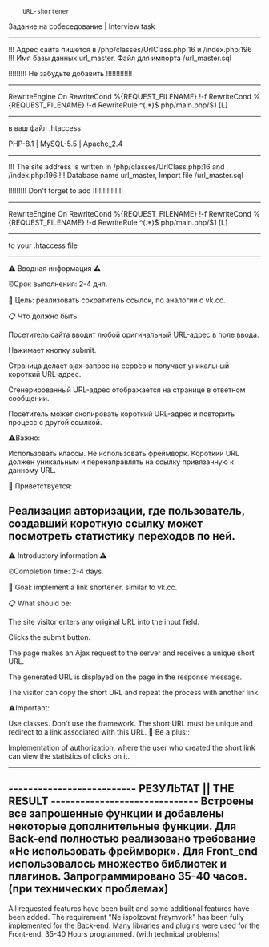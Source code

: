         URL-shortener

Задание на собеседование | Interview task
_____________________________________________________________________________________________________________________________________________

!!! Aдрес сайта пишется в /php/classes/UrlClass.php:16 и /index.php:196      
!!! Имя базы данных url_master, Файл для импорта /url_master.sql

!!!!!!!!!    Не забудьте добавить   !!!!!!!!!!!!!
___________________________________
RewriteEngine On
RewriteCond %{REQUEST_FILENAME} !-f
RewriteCond %{REQUEST_FILENAME} !-d
RewriteRule ^(.*)$ php/main.php/$1 [L]
___________________________________
в ваш файл .htaccess

PHP-8.1 | MySQL-5.5 | Apache_2.4

---------------------------------------------------------------------------------------------------------------------------------------------

!!! The site address is written in /php/classes/UrlClass.php:16 and /index.php:196
!!! Database name url_master, Import file /url_master.sql

!!!!!!!!! Don't forget to add !!!!!!!!!!!!!!!
___________________________________
RewriteEngine On
RewriteCond %{REQUEST_FILENAME} !-f
RewriteCond %{REQUEST_FILENAME} !-d
RewriteRule ^(.*)$ php/main.php/$1 [L]
___________________________________
to your .htaccess file


_____________________________________________________________________________________________________________________________________________

⚠️ Вводная информация ⚠️

⏰Срок выполнения: 2-4 дня.

📝 Цель: реализовать сократитель ссылок, по аналогии с vk.cc.

📋 Что должно быть:

Посетитель сайта вводит любой оригинальный URL-адрес в поле ввода.

Нажимает кнопку submit.

Страница делает ajax-запрос на сервер и получает уникальный короткий URL-адрес.

Сгенерированный URL-адрес отображается на странице в ответном сообщении.

Посетитель может скопировать короткий URL-адрес и повторить процесс с другой ссылкой.

⚠️Важно:

Использовать классы.
Не использовать фреймворк.
Короткий URL должен уникальным и перенаправлять на ссылку привязанную к данному URL.

💪 Приветствуется:

Реализация авторизации, где пользователь, создавший короткую ссылку может посмотреть статистику переходов по ней.
---------------------------------------------------------------------------------------------------------------------------------------------

⚠️ Introductory information ⚠️

⏰Completion time: 2-4 days.

📝 Goal: implement a link shortener, similar to vk.cc.

📋 What should be:

The site visitor enters any original URL into the input field.

Clicks the submit button.

The page makes an Ajax request to the server and receives a unique short URL.

The generated URL is displayed on the page in the response message.

The visitor can copy the short URL and repeat the process with another link.

⚠️Important:

Use classes.
Don't use the framework.
The short URL must be unique and redirect to a link associated with this URL.
💪 Be a plus::

Implementation of authorization, where the user who created the short link can view the statistics of clicks on it.
_____________________________________________________________________________________________________________________________________________

-------------------------- РЕЗУЛЬТАТ  ||  THE RESULT ------------------------------
Встроены все запрошенные функции и добавлены некоторые дополнительные функции.
Для Back-end полностью реализовано требование «Не использовать фреймворк». Для Front_end использовалось множество библиотек и плагинов.
Запрограммировано 35-40 часов. (при технических проблемах)
---------------------------------------------------------------------------------------------------------------------------------------------

All requested features have been built and some additional features have been added.
The requirement "Ne ispolzovat fraymvork" has been fully implemented for the Back-end. Many libraries and plugins were used for the Front-end.
35-40 Hours programmed. (with technical problems)

  

